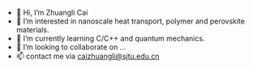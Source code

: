 - 👋 Hi, I’m Zhuangli Cai
- 👀 I’m interested in nanoscale heat transport, polymer and perovskite materials.
- 🌱 I’m currently learning C/C++ and quantum mechanics.
- 💞️ I’m looking to collaborate on ...
- 📫 contact me via caizhuangli@sjtu.edu.cn

<!---
uucai/uucai is a ✨ special ✨ repository because its `README.md` (this file) appears on your GitHub profile.
You can click the Preview link to take a look at your changes.
--->

